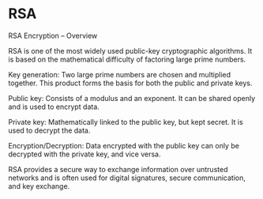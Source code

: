 ﻿# RSA
RSA Encryption – Overview

RSA is one of the most widely used public-key cryptographic algorithms. It is based on the mathematical difficulty of factoring large prime numbers.

Key generation: Two large prime numbers are chosen and multiplied together. This product forms the basis for both the public and private keys.

Public key: Consists of a modulus and an exponent. It can be shared openly and is used to encrypt data.

Private key: Mathematically linked to the public key, but kept secret. It is used to decrypt the data.

Encryption/Decryption: Data encrypted with the public key can only be decrypted with the private key, and vice versa.

RSA provides a secure way to exchange information over untrusted networks and is often used for digital signatures, secure communication, and key exchange.
